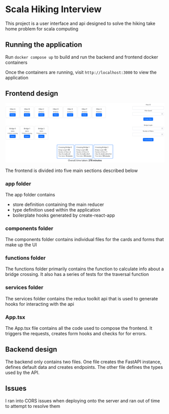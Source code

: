 # Scala Hiking Interview

This project is a user interface and api designed to solve the hiking take home problem for scala computing

## Running the application

Run `docker compose up` to build and run the backend and frontend docker containers

Once the containers are running, visit `http://localhost:3000` to view the application

## Frontend design

![UI](images/scala_interview.png?raw=true)

The frontend is divided into five main sections described below

### app folder

The app folder contains

- store definition containing the main reducer
- type definition used within the application
- boilerplate hooks generated by create-react-app

### components folder

The components folder contains individual files for the cards and forms that make up the UI

### functions folder

The functions folder primarily contains the function to calculate info about a bridge crossing. It also has a series of tests for the traversal function

### services folder

The services folder contains the redux toolkit api that is used to generate hooks for interacting with the api

### App.tsx

The App.tsx file contains all the code used to compose the frontend. It triggers the requests, creates form hooks and checks for for errors.

## Backend design

The backend only contains two files. One file creates the FastAPI instance, defines default data and creates endpoints. The other file defines the types used by the API.

## Issues

I ran into CORS issues when deploying onto the server and ran out of time to attempt to resolve them
